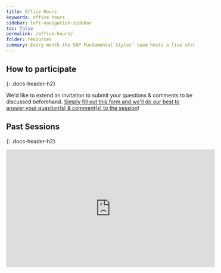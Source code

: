 ```yaml
---
title: Office Hours
keywords: office hours
sidebar: left-navigation-sidebar
toc: false
permalink: /office-hours/
folder: resources
summary: Every month the SAP Fundamental Styles' team hosts a live stream of a presentation covering anything from library updates, how-to's and demos. It's also an opportunity for us to engage with our users and answer pre-submitted questions.
---
```


## How to participate
{: .docs-header-h2}

We'd like to extend an invitation to submit your questions & comments to be discussed beforehand. <a href="https://goo.gl/forms/1E5kARHs6f8f6jkk1" target="_blank">Simply fill out this form and we'll do our best to answer your question(s) & comment(s) to the session</a>!

## Past Sessions
{: .docs-header-h2}

<iframe width="560" height="315" src="https://www.youtube.com/embed/P5AP2wTpx7Y" frameborder="0" allow="accelerometer; autoplay; encrypted-media; gyroscope; picture-in-picture" allowfullscreen></iframe>

<!-- You can tune in right here on this page or subscribe/follow our <a href="https://youtube.com/channel/UCkq8zSSBngKze-rUypz0t2w/live" target="_blank">YouTube channel</a>. -->


